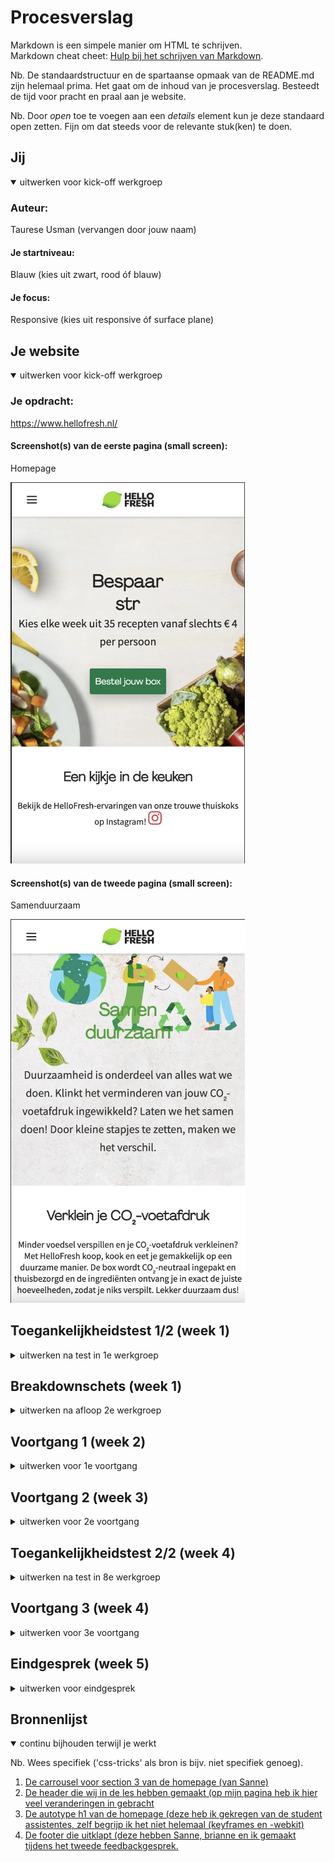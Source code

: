 # Procesverslag
Markdown is een simpele manier om HTML te schrijven.  
Markdown cheat cheet: [Hulp bij het schrijven van Markdown](https://github.com/adam-p/markdown-here/wiki/Markdown-Cheatsheet).

Nb. De standaardstructuur en de spartaanse opmaak van de README.md zijn helemaal prima. Het gaat om de inhoud van je procesverslag. Besteedt de tijd voor pracht en praal aan je website.

Nb. Door *open* toe te voegen aan een *details* element kun je deze standaard open zetten. Fijn om dat steeds voor de relevante stuk(ken) te doen.





## Jij

<details open>
  <summary>uitwerken voor kick-off werkgroep</summary>

  ### Auteur:
  Taurese Usman (vervangen door jouw naam)

  #### Je startniveau:
  Blauw (kies uit zwart, rood óf blauw)

  #### Je focus:
  Responsive (kies uit responsive óf surface plane)
 
</details>





## Je website

<details open>
  <summary>uitwerken voor kick-off werkgroep</summary>


  ### Je opdracht:
  https://www.hellofresh.nl/

  #### Screenshot(s) van de eerste pagina (small screen): 
  Homepage
   
  <img src="readme-images/foto-website1.png" width="375px" alt="omschrijving van de pagina">

  #### Screenshot(s) van de tweede pagina (small screen):
  Samenduurzaam

  <img src="readme-images/foto-website2.png" width="375px" alt="omschrijving van de pagina">
 
</details>



## Toegankelijkheidstest 1/2 (week 1)

<details>
  <summary>uitwerken na test in 1e werkgroep</summary>

  ### Bevindingen
  Lijst met je bevindingen die in de test naar voren kwamen:

  #### Screenreader
Met een screenreader is de website goed te gebruiken je krijgt alle info goed mee. Alle tekst, navigatie, headers en titels worden goed uitgelegd. Alleen de h1 op de page werd niet goed uitgesproken en herhaalde zichzelf continu.


  #### Muis en Toetsenbord 
Met de muis worden alle klik-bare functies ge-highlight, wanneer je op een button of een carrousel hovert dan krijg word deze een andere kleur en krijgt deze een zwaardere border. 

Hier heeft Hello Fresh goed rekening mee gehouden. 

Tab en enter werken allebei goed, je kan de website hier goed mee bedienen. Alle klik-bare opties worden hiermee snel bereikt bereik.

Met de tab knop kan je direct door de gehele website navigeren en met de enter kan je naar de geselecteerde subpagina komen (die je met de tab hebt geselecteerd).


  #### Motoriek (shocks, elastiekjes)
Slecht motoriek is de website goed te gebruiken, dit is omdat de buttons erg groot zijn. 
Omdat je op de praktisch niet hoeft te typen op de website maakt dit het erg makkelijk. 
Ook is het lezen van de content op de pagina erg nog steeds erg goed te doen. 

Met spasmes of Parkinson’s is de website lastig te gebruiken, maar niet onmogelijk. Omdat de buttons erg groot zijn is het nog mogelijk om hier op te kunnen klikken.  Wel was het navigeren met spasmes erg moeilijk met een hand, maar met twee zou dit nog moeilijker zijn om te gebruiken. 

<img src="readme-images/elastiekje1.png" width="375px" alt="omschrijving van de test" >
<img src="readme-images/arm.png" width="375px" alt="omschrijving van de test" >


  #### Concentratie problemen
Concentratieprobleem
Met concentratie problemen is deze website niet zo goed te gebruiken. Dit is omdat de website heel rustig is en geen aandacht trekt wanneer jij met iets andere bezig bent. Er zijn geen onderdelen op de pagina die erg uitspatten. 


<img src="readme-images/ballon.png" width="375px" alt="omschrijving van de test" >



  #### Visueel (brillen, contrast, kleurenblind, dark/light). 
Voor mensen met kleurenblind word er best goed rekening gehouden, wanneer er met colorblindly word gekeken dan worden de andere kleuren erg ge-highlight of de kleuren zelfs veranderd. 

Behalve bij de Green-Week of Green-Blind, hierbij zie je geen verschil met de originele website. 

Verder is met een visuele beperking de website nog redelijk goed te gebruiken, dit is omdat er heel veel afbeeldingen zijn op de pagina en dat er goed gebruik is gemaakt van flexbox, alle tekst is opgedeeld in verschillende stukken.

<img src="readme-images/bril.png" width="375px" alt="omschrijving van de test">

</details>



## Breakdownschets (week 1)

<details>
  <summary>uitwerken na afloop 2e werkgroep</summary>

  ### de hele pagina: 
  <img src="readme-images/breakdown-schets1.png" width="375px" alt="breakdown van de hele pagina">

  ### dynamisch deel (bijv menu): 
  <img src="readme-images/breakdown-schets3.png" width="375px" alt="breakdown van een dynamisch deel">

  ### wellicht nog een dynamisch deel (bijv filter): 
  <img src="readme-images/breakdown-schets4.png" width="375px" alt="breakdown van nog een dynamisch deel">

</details>





## Voortgang 1 (week 2)

<details>
  <summary>uitwerken voor 1e voortgang</summary>

  ### Stand van zaken
  hier dit ging goed & dit was lastig (neem ook screenshots op van delen van je website en code)


  ### Agenda voor meeting
  samen met je groepje opstellen

  | Taurese        | Brianne            | Lars         | student 4        |
  | ---            | ---                | ---          | ---              |
  | List item op   | en dit             | Hoe kan ik   | en dan ik dat    |
  | een timer die  | dit als er tijd is | het beste be |                  |
  | ginnen met cs  | ...                | ginnen met-css|                 |
  
 
  
  De agenda bewerken gaat erg lastig dus ik zet alle dingen hier neer:
  
  Taurese:  Ik weet niet hoe ik een list item laten veranderen op een timer die loopt. 
  
  
  Brianne:  Ik kan niet altijd :nth-of-child gebruiken. Bijv. als ik de 1e section een background-image wil geven. Wat moet ik dan doen? (zelfde met       
  links).
  
  
  Lars: Hoe kan ik het beste beginnen met CSS.




  ### Verslag van meeting
  hier na afloop snel de uitkomsten van de meeting vastleggen:
  
Ik heb van de student assistentes een mogelijke oplossing meegekregen voor mijn probleem, ik zou dit kunnen fixen met CSS of met Autotype of TypeJS. Ik zal dit zo spoedig mogelijk toepassen binnen mijn site. Verder gaat het erg goed met mijn website en ben ik al redelijk ver opweg.
  
</details>





## Voortgang 2 (week 3)

<details>
  <summary>uitwerken voor 2e voortgang</summary>

  ### Stand van zaken
  hier dit ging goed & dit was lastig (neem ook screenshots op van delen van je website en code)


  ### Agenda voor meeting
  samen met je groepje opstellen

  | Taurese       | student 2          | student 3    | student 4        |
  | ---            | ---                | ---          | ---              |
  | dit bespreken  | en dit             | en ik dit    | en dan ik dat    |
  | en dat ook nog | dit als er tijd is | nog een punt | dit wil ik zeker |
  | ...            | ...                | ...          | ...              |

  
  De agenda bewerken gaat erg lastig dus ik zet alle dingen hier neer:
  
  Taurese: Ik weet niet hoe ik meerdere dropdown UL's kan maken binnen een footer. 


  Brianne: Heeft het zelfde probleem als ik. 


  Lars: had geen voortgang gemaakt en had niets op te vragen bij de les
  
  

  ### Verslag van meeting
  - hier na afloop snel de uitkomsten van de meeting vastleggen
  Na afloop van het gesprek heb ik de footer kunnen toepassen binnen de website (deze hadden we gemaakt). Dit heeft mij erg opweg geholpen en hierdoor heb ik weer goed verder kunnen werken. 

</details>





## Toegankelijkheidstest 2/2 (week 4)

<details>
  <summary>uitwerken na test in 8e werkgroep</summary>

### Bevindingen

#### Slechte motoriek
Slecht motoriek is de website ook goed te gebruiken. Dit is omdat de website verticaal goed te gebruiken is, je hoeft niet op (veel) buttons te klikken om te komen waar je wilt zijn.

#### Visuele beperkingen
De website is goed te gebruiken met een visuele beperking, dit is omdat er veel afbeeldingen zijn die veel ruimte innemen. Alleen de tekst op mijn website kan een stukje groter, dit is nu nog best klein.

#### Concentratieprobleem
Met concentratie problemen is de website nog redelijk te gebruiken. Dit is wederom omdat er veel grote afbeeldingen op de pagina zijn die al een voorbeeld geven van wat de sectie inhoud. 

#### Spasmes/Parkinson
Met parkinsons is de website goed te gebruiken. Dit is omdat de website veel informatie en afbeeldingen heeft en niet veel dingen waar je hoeft te klikken. 

<img src="readme-images/parkinsons2.jpeg" width="375px" alt="omschrijving van de test">



#### Screenreaders
Met de screenreaders is de pagina erg goed te gebruiken. Dit is omdat ik op bijna alle elementen een aria-label heb toegevoegd die uitlegt wat de content inhoud (sections, kopjes, woorden, afbeeldingen, buttons, links).
Ook heb ik het probleem van de eerste keer verbeterd (de h1 bleef zich herhalen).

  </details>


## Voortgang 3 (week 4)

<details>
  <summary>uitwerken voor 3e voortgang</summary>

  ### Stand van zaken
  hier dit ging goed & dit was lastig (neem ook screenshots op van delen van je website en code)


  ### Agenda voor meeting
  samen met je groepje opstellen

  | student 1      | student 2          | student 3    | student 4        |
  | ---            | ---                | ---          | ---              |
  | dit bespreken  | en dit             | en ik dit    | en dan ik dat    |
  | en dat ook nog | dit als er tijd is | nog een punt | dit wil ik zeker |
  | ...            | ...                | ...          | ...              |

  ### Agenda meeting
  
  Taurese: Ik weet niet hoe ik de header die we in de les hebben gemaakt er goed uit kan laten zien op de desktop versie. En dat mijn navigatie voor een of andere reden niet opent op mijn tweede pagina desondanks de code precies hetzelfde is (css & javascript).

  Brianne: Ik heb “ik wil graag weten hoe ik iconen (images) verander als de grootte van mijn scherm verandert met JavaScript en Css, en of het semantisch correct is om meerdere p’s onder elkaar te hebben of dat daar een andere mogelijkheid voor is. Als laatste wil ik mijn foto’s en tekstgroottes responsive maken.”

  Lars: Ik heb “ik wil graag weten hoe ik iconen (images) verander als de grootte van mijn scherm verandert met JavaScript en Css, en of het semantisch correct is om meerdere p’s onder elkaar te hebben of dat daar een andere mogelijkheid voor is. Als laatste wil ik mijn foto’s en tekstgroottes responsive maken.”


  
  ### Verslag van meeting
  hier na afloop snel de uitkomsten van de meeting vastleggen

  - Het javascript probleem is gelukkig opgelost! ik kan nu mijn pagina volledig afmaken. 
  - Jammergenoeg is het probleem met de header niet goed gelukt, hierom heb ik nu de mediaquerry aangepast waardoor je tot 150em een dropdown menu ziet. 

</details>





## Eindgesprek (week 5)

<details>
  <summary>uitwerken voor eindgesprek</summary>

  ### Je uitkomst - karakteristiek screenshots:
  ### Pagina 1:
  <img src="readme-images/HelloFresh-mobile1.png" width="150px" alt="uitomst opdracht 1">
  <img src="readme-images/HelloFresh-desktop1.png" width="150px" alt="uitomst opdracht 1">




  ### Pagina 2:
  <img src="readme-images/HelloFresh-mobile2.png" width="150px" alt="uitomst opdracht 1">
  <img src="readme-images/HelloFresh-desktop2.png" width="150px" alt="uitomst opdracht 1">


  ### Dit ging goed/Heb ik geleerd: 
  Korte omschrijving met plaatjes




<strong>Header en footer</strong>
Ik vind dat de header en footer er erg goed uitzien. Ik heb veel aanpassingen hieraan gedaan en ben erg trots op het eindresultaat.
  <img src="readme-images/trots-2.png" width="150px" alt="top">
  <img src="readme-images/trots-3.png" width="150px" alt="top">





<strong>De mobile versie</strong>
Ik heb hard aan de website gewerkt en heel veel uren hierin gestopt en ben erg trots op het eindresultaat (deze is bijna identiek aan de officiele hello fresh website).
<img src="readme-images/trots-1.png" width="150px" alt="top">






<strong>Desktop versie</strong>
Na veel gedoe met de mediaquery is het mij ook gelukt om een desktop versie te maken voor beide pagina's, deze zijn erg goed gelukt en hier ben ik persoonlijk erg trots op!
  <img src="readme-images/trots-4.png" width="150px" alt="top">
  <img src="readme-images/trots-5.png" width="150px" alt="top">


  ### Dit was lastig/Is niet gelukt:
  De navigatie op desktop is jammergenoeg niet gelukt. Om deze reden heb ik de hamburger menu toegevoegd voor bij de desktop versie (de mediaquery die ik heb toegevoegd is (min 150em). 
  <img src="readme-images/teleurgesteld-1.png" width="150px" alt="bummer">
</details>









## Bronnenlijst

<details open>
  <summary>continu bijhouden terwijl je werkt</summary>

  Nb. Wees specifiek ('css-tricks' als bron is bijv. niet specifiek genoeg).

  1. <a href="https://codepen.io/Taurese/pen/dyKmpqG">De carrousel voor section 3 van de homepage (van Sanne)</a>
  2. <a href="https://codepen.io/Taurese/pen/PoaBYaj">De header die wij in de les hebben gemaakt (op mijn pagina heb ik hier veel veranderingen in gebracht</a>
  3. <a href="https://codepen.io/Mrshcom/pen/DgWqxm">De autotype h1 van de homepage (deze heb ik gekregen van de student assistentes, zelf begrijp ik het niet helemaal (keyframes en -webkit)</a>
  4. <a href="https://codepen.io/shooft/pen/zYamYyx">De footer die uitklapt (deze hebben Sanne, brianne en ik gemaakt tijdens het tweede feedbackgesprek.</a>

</details>
